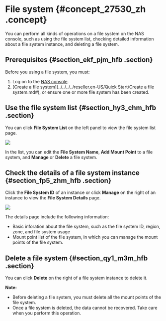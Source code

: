 # File system {#concept_27530_zh .concept}

You can perform all kinds of operations on a file system on the NAS console, such as using the file system list, checking detailed information about a file system instance, and deleting a file system.

## Prerequisites {#section_ekf_pjm_hfb .section}

Before you using a file system, you must:

1.  Log on to the [NAS console](partners-intl.console.aliyun.com/#/nas).
2.  [Create a file system](../../../../reseller.en-US/Quick Start/Create a file system.md#), or ensure one or more file system has been created.

## Use the file system list {#section_hy3_chm_hfb .section}

You can click **File System List** on the left panel to view the file system list page.

![](http://static-aliyun-doc.oss-cn-hangzhou.aliyuncs.com/assets/img/18693/155842887531412_en-US.png)

In the list, you can edit the **File System Name**, **Add Mount Point** to a file system, and **Manage** or **Delete** a file system.

## Check the details of a file system instance {#section_fp5_zhm_hfb .section}

Click the **File System ID** of an instance or click **Manage** on the right of an instance to view the **File System Details** page.

![](http://static-aliyun-doc.oss-cn-hangzhou.aliyuncs.com/assets/img/18693/155842887531414_en-US.png)

The details page include the following information:

-   Basic inforation about the file system, such as the file system ID, region, zone, and file system usage
-   Mount point list of the file system, in which you can manage the mount points of the file system.

## Delete a file system {#section_qy1_m3m_hfb .section}

You can click **Delete** on the right of a file system instance to delete it.

**Note:** 

-   Before deleting a file system, you must delete all the mount points of the file system.
-   Once a file system is deleted, the data cannot be recovered. Take care when you perform this operation.

